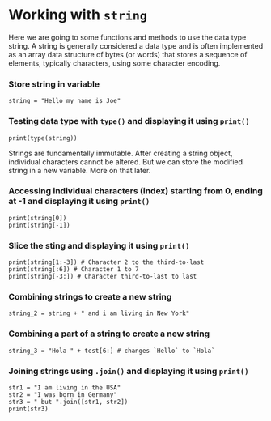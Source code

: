 # Working with `string`
Here we are going to some functions and methods to use the data type string.
A string is generally considered a data type and is often implemented as an array data structure of bytes (or words) that stores a sequence of elements, typically characters, using some character encoding.
### Store string in variable
```
string = "Hello my name is Joe"
```
### Testing data type with `type()` and displaying it using `print()`
```
print(type(string))
```
Strings are fundamentally immutable. After creating a string object, individual characters cannot be altered.
But we can store the modified string in a new variable. More on that later.
### Accessing individual characters (index) starting from 0, ending at -1 and displaying it using `print()`
```
print(string[0])
print(string[-1])
```
### Slice the sting and displaying it using `print()`
```
print(string[1:-3]) # Character 2 to the third-to-last
print(string[:6]) # Character 1 to 7
print(string[-3:]) # Character third-to-last to last
```
### Combining strings to create a new string
```
string_2 = string + " and i am living in New York"
```
### Combining a part of a string to create a new string
```
string_3 = "Hola " + test[6:] # changes `Hello` to `Hola`
```
### Joining strings using `.join()` and displaying it using `print()`
```
str1 = "I am living in the USA"
str2 = "I was born in Germany"
str3 = " but ".join([str1, str2])
print(str3)
```
